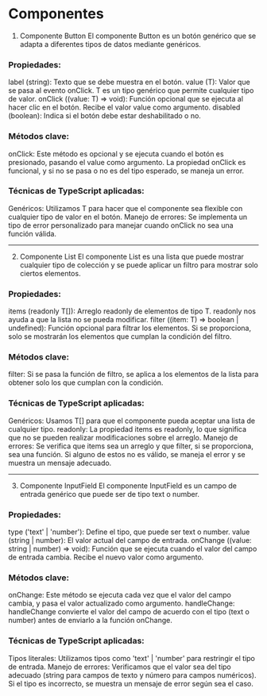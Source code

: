 # Componentes
1. Componente Button
El componente Button es un botón genérico que se adapta a diferentes tipos de datos mediante genéricos.
### Propiedades:
label (string): Texto que se debe muestra en el botón.
value (T): Valor que se pasa al evento onClick. T es un tipo genérico que permite cualquier tipo de valor.
onClick ((value: T) => void): Función opcional que se ejecuta al hacer clic en el botón. Recibe el valor value como argumento.
disabled (boolean): Indica si el botón debe estar deshabilitado o no.
### Métodos clave:
onClick: Este método es opcional y se ejecuta cuando el botón es presionado, pasando el value como argumento. La propiedad onClick es funcional, y si no se pasa o no es del tipo esperado, se maneja un error.
### Técnicas de TypeScript aplicadas:
Genéricos: Utilizamos T para hacer que el componente sea flexible con cualquier tipo de valor en el botón.
Manejo de errores: Se implementa un tipo de error personalizado para manejar cuando onClick no sea una función válida.

-----------------
2. Componente List
El componente List es una lista que puede mostrar cualquier tipo de colección y se puede aplicar un filtro para mostrar solo ciertos elementos.
### Propiedades:
items (readonly T[]): Arreglo readonly de elementos de tipo T. readonly nos ayuda a que la lista no se pueda modificar.
filter ((item: T) => boolean | undefined): Función opcional para filtrar los elementos. Si se proporciona, solo se mostrarán los elementos que cumplan la condición del filtro.
### Métodos clave:
filter: Si se pasa la función de filtro, se aplica a los elementos de la lista para obtener solo los que cumplan con la condición.
### Técnicas de TypeScript aplicadas:
Genéricos: Usamos T[] para que el componente pueda aceptar una lista de cualquier tipo.
readonly: La propiedad items es readonly, lo que significa que no se pueden realizar modificaciones sobre el arreglo.
Manejo de errores: Se verifica que items sea un arreglo y que filter, si se proporciona, sea una función. Si alguno de estos no es válido, se maneja el error y se muestra un mensaje adecuado.

---------------------
3. Componente InputField
El componente InputField es un campo de entrada genérico que puede ser de tipo text o number.
### Propiedades:
type ('text' | 'number'): Define el tipo, que puede ser text o number.
value (string | number): El valor actual del campo de entrada.
onChange ((value: string | number) => void): Función que se ejecuta cuando el valor del campo de entrada cambia. Recibe el nuevo valor como argumento.
### Métodos clave:
onChange: Este método se ejecuta cada vez que el valor del campo cambia, y pasa el valor actualizado como argumento.
handleChange:  handleChange convierte el valor del campo de acuerdo con el tipo (text o number) antes de enviarlo a la función onChange.
### Técnicas de TypeScript aplicadas:
Tipos literales: Utilizamos tipos como 'text' | 'number' para restringir el tipo de entrada.
Manejo de errores: Verificamos que el valor sea del tipo adecuado (string para campos de texto y número para campos numéricos). Si el tipo es incorrecto, se muestra un mensaje de error según sea el caso.